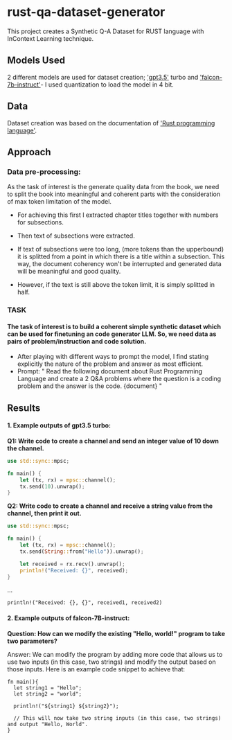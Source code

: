 # rust-qa-dataset-generator


This project creates a Synthetic Q-A Dataset for RUST language with InContext Learning technique.


## Models Used
2 different models are used for dataset creation; ['gpt3.5'](/Users/gamzegoren/Desktop/Work/safurai/Gpt_3_5.ipynb) turbo and ['falcon-7b-instruct']('/Users/gamzegoren/Desktop/Work/safurai/falcon_7b_instruct.ipynb)- I used quantization to load the model in 4 bit.

## Data
Dataset creation was based on the documentation of ['Rust programming language'](/Users/gamzegoren/Desktop/Work/safurai/rust-doc.pdf).

## Approach

### Data pre-processing:

As the task of interest is the generate quality data from the book, we need to split the book into meaningful and coherent parts with the consideration of max token limitation of the model.
*   For achieving this first I extracted chapter titles together with numbers for subsections.

*  Then text of subsections were extracted.

* If text of subsections were too long, (more tokens than the upperbound) it is splitted from a point in which there is a title within a subsection. This way, the document coherency won't be interrupted and generated data will be meaningful and good quality.

* However, if the text is still above the token limit, it is simply splitted in half.

### TASK
#### The task of interest is to build a coherent simple synthetic dataset which can be used for finetuning an code generator LLM. So, we need data as pairs of problem/instruction and code solution.

- After playing with different ways to prompt the model, I find stating explicitly the nature of the problem and answer as most efficient.
- Prompt: " Read the following document about Rust Programming Language and create a 2 Q&A problems where the question is a coding problem and the answer is the code. {document} "
 ## Results
 #### 1. Example outputs of gpt3.5 turbo:
 **Q1: Write code to create a channel and send an integer value of 10 down the channel.**

```rust
use std::sync::mpsc;

fn main() {
    let (tx, rx) = mpsc::channel();
    tx.send(10).unwrap();
}
```

**Q2: Write code to create a channel and receive a string value from the channel, then print it out.**

```rust
use std::sync::mpsc;

fn main() {
    let (tx, rx) = mpsc::channel();
    tx.send(String::from("Hello")).unwrap();

    let received = rx.recv().unwrap();
    println!("Received: {}", received);
}
```
...

    println!("Received: {}, {}", received1, received2)



 #### 2. Example outputs of falcon-7B-instruct:

**Question: How can we modify the existing "Hello, world!" program to take two parameters?**

Answer: We can modify the program by adding more code that allows us to use two inputs (in this case, two strings) and modify the output based on those inputs. Here is an example code snippet to achieve that:

```
fn main(){
  let string1 = "Hello";
  let string2 = "world";
  
  println!("${string1} ${string2}");
  
  // This will now take two string inputs (in this case, two strings) and output "Hello, World".
}
```





